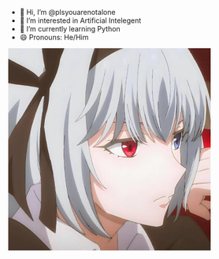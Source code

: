 - 👋 Hi, I’m @plsyouarenotalone
- 👀 I’m interested in Artificial Intelegent
- 🌱 I’m currently learning Python
- 😄 Pronouns: He/Him

<img align="left" src="https://raw.githubusercontent.com/plsyouarenotalone/plsyouarenotalone/main/pp.jpg" width="411" />



<!---
plsyouarenotalone/plsyouarenotalone is a ✨ special ✨ repository because its `README.md` (this file) appears on your GitHub profile.
You can click the Preview link to take a look at your changes.
--->
